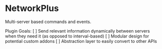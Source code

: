 NetworkPlus
======

Multi-server based commands and events.

Plugin Goals:
[ ] Send relevant information dynamically between servers when they need it (as opposed to interval-based)
[ ] Modular design for potential custom addons
[ ] Abstraction layer to easily convert to other APIs
